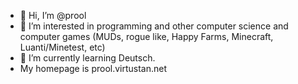 - 👋 Hi, I’m @prool
- 👀 I’m interested in programming and other computer science and computer games (MUDs, rogue like, Happy Farms, Minecraft, Luanti/Minetest, etc)
- 🌱 I’m currently learning Deutsch.
-    My homepage is prool.virtustan.net
